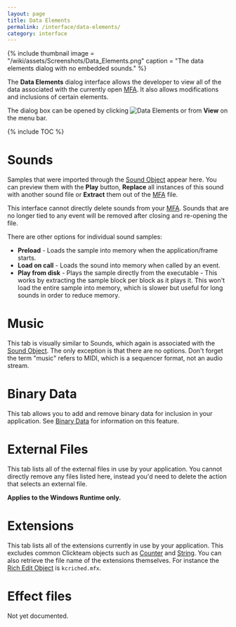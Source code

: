 ```yaml
---
layout: page
title: Data Elements
permalink: /interface/data-elements/
category: interface
---
```


{% include thumbnail
  image = "/wiki/assets/Screenshots/Data_Elements.png"
  caption = "The data elements dialog with no embedded sounds."
%}

The **Data Elements** dialog interface allows the developer to view all of the data associated with the currently open [MFA](/file-extensions/mfa). It also allows modifications and inclusions of certain elements.

The dialog box can be opened by clicking ![Data Elements](https://clickwiki.net/wiki/assets/UI/DataElements.png) or from **View** on the menu bar.

{% include TOC %}

# Sounds
Samples that were imported through the [Sound Object](/extensions/sound-object) appear here. You can preview them with the **Play** button, **Replace** all instances of this sound with another sound file or **Extract** them out of the [MFA](/file-extensions/mfa) file.

This interface cannot directly delete sounds from your [MFA](/file-extensions/mfa). Sounds that are no longer tied to any event will be removed after closing and re-opening the file.

There are other options for individual sound samples:

* **Preload** - Loads the sample into memory when the application/frame starts.
* **Load on call** - Loads the sound into memory when called by an event.
* **Play from disk** - Plays the sample directly from the executable - This works by extracting the sample block per block as it plays it. This won't load the entire sample into memory, which is slower but useful for long sounds in order to reduce memory.

# Music
This tab is visually similar to Sounds, which again is associated with the [Sound Object](/extensions/sound-object). The only exception is that there are no options. Don't forget the term "music" refers to MIDI, which is a sequencer format, not an audio stream.


# Binary Data
This tab allows you to add and remove binary data for inclusion in your application. See [Binary Data](/interface/binary-data) for information on this feature.


# External Files
This tab lists all of the external files in use by your application. You cannot directly remove any files listed here, instead you'd need to delete the action that selects an external file.

**[<i class="fab fa-windows"></i>](/os-compatibility/#-windows) Applies to the Windows Runtime only.**


# Extensions
This tab lists all of the extensions currently in use by your application. This excludes common Clickteam objects such as [Counter](/extensions/counter) and [String](/extensions/string). You can also retrieve the file name of the extensions themselves. For instance the [Rich Edit Object](/extensions/rich-edit) is `kcriched.mfx`.


# Effect files
Not yet documented.